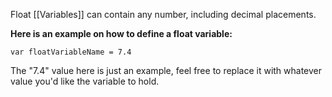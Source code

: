 Float [[Variables]] can contain any number, including decimal placements.

**Here is an example on how to define a float variable:**
```
var floatVariableName = 7.4
```
The "7.4" value here is just an example, feel free to replace it with whatever value you'd like the variable to hold.